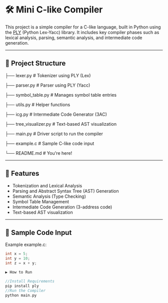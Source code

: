# 🛠 Mini C-like Compiler

This project is a simple compiler for a C-like language, built in Python using the [PLY](http://www.dabeaz.com/ply/) (Python Lex-Yacc) library. It includes key compiler phases such as lexical analysis, parsing, semantic analysis, and intermediate code generation.

---

## 📁 Project Structure

├── lexer.py # Tokenizer using PLY (Lex) 

├── parser.py # Parser using PLY (Yacc) 

├── symbol_table.py # Manages symbol table entries 

├── utils.py # Helper functions 

├── icg.py # Intermediate Code Generator (3AC) 

├── tree_visualizer.py # Text-based AST visualization 

├── main.py # Driver script to run the compiler 

├── example.c # Sample C-like code input 

└── README.md # You're here!

---

## 🚀 Features

- Tokenization and Lexical Analysis  
- Parsing and Abstract Syntax Tree (AST) Generation  
- Semantic Analysis (Type Checking)  
- Symbol Table Management  
- Intermediate Code Generation (3-address code)  
- Text-based AST visualization  

---

## 🧪 Sample Code Input

Example example.c:

```c
int x = 5;
int y = 10;
int z = x + y;

▶ How to Run

//Install Requirements
pip install ply     
//Run the Compiler
python main.py
